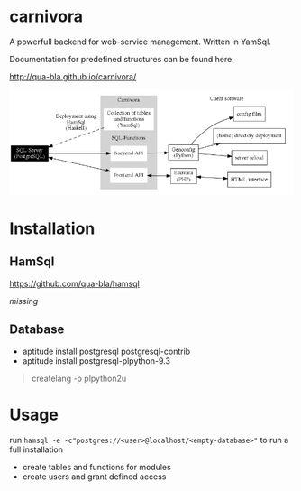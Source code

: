 carnivora
=========

A powerfull backend for web-service management. Written in YamSql.

Documentation for predefined structures can be found here:

http://qua-bla.github.io/carnivora/

![General structure of carnivora project](documentation/structure.png)

# Installation

## HamSql

https://github.com/qua-bla/hamsql

*missing*

## Database
- aptitude install postgresql postgresql-contrib
- aptitude install postgresql-plpython-9.3

> createlang -p <port> plpython2u <database>

# Usage

run `hamsql -e -c"postgres://<user>@localhost/<empty-database>"` to run a full installation
* create tables and functions for modules
* create users and grant defined access

